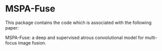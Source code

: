 # MSPA-Fuse
This package contains the code which is associated with the following paper: 

MSPA-Fuse: a deep and supervised atrous convolutional model for multi-focus image fusion.

